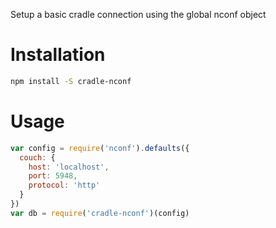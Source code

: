 Setup a basic cradle connection using the global nconf object

# Installation
```bash
npm install -S cradle-nconf
```

# Usage

```js
var config = require('nconf').defaults({
  couch: {
    host: 'localhost',
    port: 5948,
    protocol: 'http'
  }
})
var db = require('cradle-nconf')(config)
```
